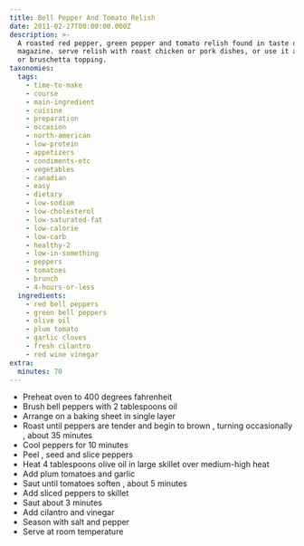 ```yaml
---
title: Bell Pepper And Tomato Relish
date: 2011-02-27T00:00:00.000Z
description: >-
  A roasted red pepper, green pepper and tomato relish found in taste of home
  magazine. serve relish with roast chicken or pork dishes, or use it as a pizza
  or bruschetta topping.
taxonomies:
  tags:
    - time-to-make
    - course
    - main-ingredient
    - cuisine
    - preparation
    - occasion
    - north-american
    - low-protein
    - appetizers
    - condiments-etc
    - vegetables
    - canadian
    - easy
    - dietary
    - low-sodium
    - low-cholesterol
    - low-saturated-fat
    - low-calorie
    - low-carb
    - healthy-2
    - low-in-something
    - peppers
    - tomatoes
    - brunch
    - 4-hours-or-less
  ingredients:
    - red bell peppers
    - green bell peppers
    - olive oil
    - plum tomato
    - garlic cloves
    - fresh cilantro
    - red wine vinegar
extra:
  minutes: 70
---
```

 - Preheat oven to 400 degrees fahrenheit
 - Brush bell peppers with 2 tablespoons oil
 - Arrange on a baking sheet in single layer
 - Roast until peppers are tender and begin to brown , turning occasionally , about 35 minutes
 - Cool peppers for 10 minutes
 - Peel , seed and slice peppers
 - Heat 4 tablespoons olive oil in large skillet over medium-high heat
 - Add plum tomatoes and garlic
 - Saut until tomatoes soften , about 5 minutes
 - Add sliced peppers to skillet
 - Saut about 3 minutes
 - Add cilantro and vinegar
 - Season with salt and pepper
 - Serve at room temperature

